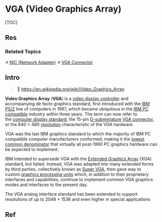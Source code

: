 # VGA (Video Graphics Array)

[TOC]



## Res
### Related Topics
↗ [NIC (Network Adapter)](../../../../../../../🏎️%20Computer%20Networking%20and%20Communication/📌%20Computer%20Networking%20Basics/0x06%20Data%20Link%20Layer/📌%20Link%20Layer%20(Switched%20Network)%20Basics/Link%20Layer%20Network%20Devices/NIC%20(Network%20Adapter).md)
↗ [VGA Connector](../../Computer%20Bus%20(Datapath)%20&%20Interfaces/Expansion%20Bus%20(Ports%20&%20Computer%20Bus%20Interfaces)/Expansion%20Ports%20(External%20Bus)/📌%20Obsolete%20Ports/VGA%20Connector.md)



## Intro
> 🔗 https://en.wikipedia.org/wiki/Video_Graphics_Array

**Video Graphics Array** (**VGA**) is a [video display controller](https://en.wikipedia.org/wiki/Video_display_controller "Video display controller") and accompanying de facto graphics standard, first introduced with the [IBM PS/2](https://en.wikipedia.org/wiki/IBM_PS/2 "IBM PS/2") line of computers in 1987, which became ubiquitous in the [IBM PC compatible](https://en.wikipedia.org/wiki/IBM_PC_compatible "IBM PC compatible") industry within three years. The term can now refer to the [computer display standard](https://en.wikipedia.org/wiki/Computer_display_standard "Computer display standard"), the 15-pin [D-subminiature](https://en.wikipedia.org/wiki/D-subminiature "D-subminiature") [VGA connector](https://en.wikipedia.org/wiki/VGA_connector "VGA connector"), or the 640 × 480 [resolution](https://en.wikipedia.org/wiki/Graphics_display_resolution "Graphics display resolution") characteristic of the VGA hardware.

VGA was the last IBM graphics standard to which the majority of IBM PC compatible computer manufacturers conformed, making it the [lowest common denominator](https://en.wikipedia.org/wiki/Lowest_common_denominator#Colloquial_usage "Lowest common denominator") that virtually all post-1990 PC graphics hardware can be expected to implement.

IBM intended to supersede VGA with the [Extended Graphics Array](https://en.wikipedia.org/wiki/Extended_Graphics_Array "Extended Graphics Array") (XGA) standard, but failed. Instead, VGA was adapted into many extended forms by third parties, collectively known as [Super VGA](https://en.wikipedia.org/wiki/Super_VGA "Super VGA"), then gave way to custom [graphics processing units](https://en.wikipedia.org/wiki/Graphics_processing_unit "Graphics processing unit") which, in addition to their proprietary interfaces and capabilities, continue to implement common VGA graphics modes and interfaces to the present day.

The VGA analog interface standard has been extended to support resolutions of up to 2048 × 1536 and even higher in special applications



## Ref
